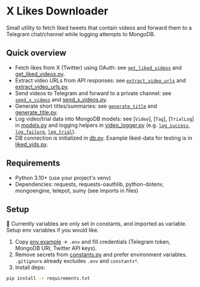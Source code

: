 # X Likes Downloader

Small utility to fetch liked tweets that contain videos and forward them to a Telegram chat/channel while logging attempts to MongoDB.

## Quick overview
- Fetch likes from X (Twitter) using OAuth: see [`get_liked_videos`](get_liked_videos.py) and [get_liked_videos.py](get_liked_videos.py).  
- Extract video URLs from API responses: see [`extract_video_urls`](extract_video_urls.py) and [extract_video_urls.py](extract_video_urls.py).  
- Send videos to Telegram and forward to a private channel: see [`send_x_videos`](send_x_videos.py) and [send_x_videos.py](send_x_videos.py).  
- Generate short titles/summaries: see [`generate_title`](generate_title.py) and [generate_title.py](generate_title.py).  
- Log video/trial data into MongoDB models: see [`Video`], [`Tag`], [`TrialLog`] in [models.py](models.py) and logging helpers in [video_logger.py](video_logger.py) (e.g. [`log_success`](video_logger.py), [`log_failure`](video_logger.py), [`log_trial`](video_logger.py)).  
- DB connection is initialized in [db.py](db.py). Example liked-data for testing is in [liked_vids.py](liked_vids.py).

## Requirements
- Python 3.10+ (use your project's venv)
- Dependencies: requests, requests-oauthlib, python-dotenv, mongoengine, telepot, sumy (see imports in files)

## Setup
🚨 Currently variables are only set in constants, and imported as variable. Setup env variables if you would like.
1. Copy [env.example](env.example) -> `.env` and fill credentials (Telegram token, MongoDB URI, Twitter API keys).
2. Remove secrets from [constants.py](constants.py) and prefer environment variables. `.gitignore` already excludes `.env` and `constants*`.
3. Install deps:
```sh
pip install -r requirements.txt